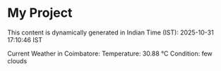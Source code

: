 # My Project

This content is dynamically generated in Indian Time (IST): 2025-10-31 17:10:46 IST


Current Weather in Coimbatore:
Temperature: 30.88 °C
Condition: few clouds
